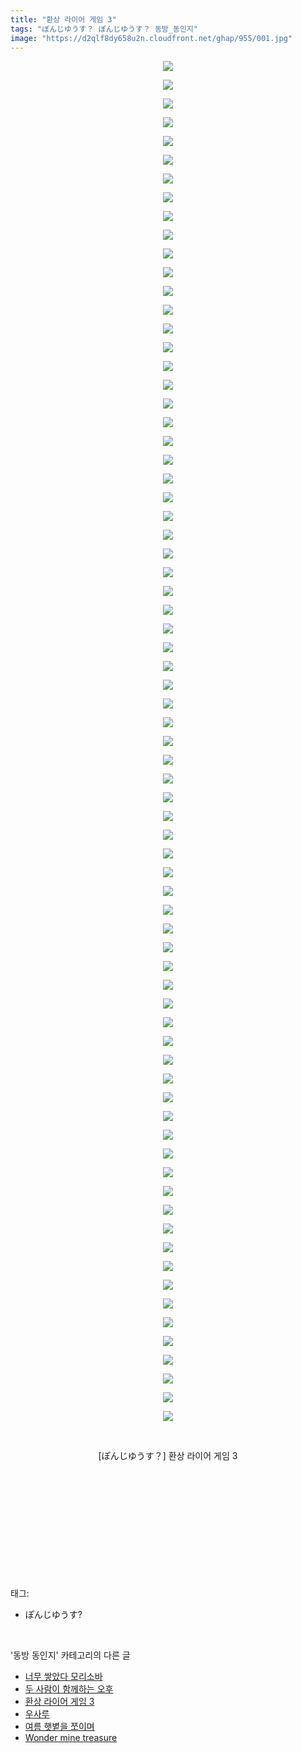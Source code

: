 ```yaml
---
title: "환상 라이어 게임 3"
tags: "ぽんじゆうす？ ぽんじゆうす？ 동방_동인지"
image: "https://d2qlf8dy658u2n.cloudfront.net/ghap/955/001.jpg"
---
```

<div class="article">
<p style="text-align: center; clear: none; float: none;"><img src="{{ site.imgserver12 }}/ghap/955/001.jpg"/></p>
<p style="text-align: center; clear: none; float: none;"><img src="{{ site.imgserver12 }}/ghap/955/002.jpg"/></p>
<p style="text-align: center; clear: none; float: none;"><img src="{{ site.imgserver12 }}/ghap/955/003.jpg"/></p>
<p style="text-align: center; clear: none; float: none;"><img src="{{ site.imgserver12 }}/ghap/955/004.jpg"/></p>
<p style="text-align: center; clear: none; float: none;"><img src="{{ site.imgserver12 }}/ghap/955/005.jpg"/></p>
<p style="text-align: center; clear: none; float: none;"><img src="{{ site.imgserver12 }}/ghap/955/006.jpg"/></p>
<p style="text-align: center; clear: none; float: none;"><img src="{{ site.imgserver12 }}/ghap/955/007.jpg"/></p>
<p style="text-align: center; clear: none; float: none;"><img src="{{ site.imgserver12 }}/ghap/955/008.jpg"/></p>
<p style="text-align: center; clear: none; float: none;"><img src="{{ site.imgserver12 }}/ghap/955/009.jpg"/></p>
<p style="text-align: center; clear: none; float: none;"><img src="{{ site.imgserver12 }}/ghap/955/010.jpg"/></p>
<p style="text-align: center; clear: none; float: none;"><img src="{{ site.imgserver12 }}/ghap/955/011.jpg"/></p>
<p style="text-align: center; clear: none; float: none;"><img src="{{ site.imgserver12 }}/ghap/955/012.jpg"/></p>
<p style="text-align: center; clear: none; float: none;"><img src="{{ site.imgserver12 }}/ghap/955/013.jpg"/></p>
<p style="text-align: center; clear: none; float: none;"><img src="{{ site.imgserver12 }}/ghap/955/014.jpg"/></p>
<p style="text-align: center; clear: none; float: none;"><img src="{{ site.imgserver12 }}/ghap/955/015.jpg"/></p>
<p style="text-align: center; clear: none; float: none;"><img src="{{ site.imgserver12 }}/ghap/955/016.jpg"/></p>
<p style="text-align: center; clear: none; float: none;"><img src="{{ site.imgserver12 }}/ghap/955/017.jpg"/></p>
<p style="text-align: center; clear: none; float: none;"><img src="{{ site.imgserver12 }}/ghap/955/018.jpg"/></p>
<p style="text-align: center; clear: none; float: none;"><img src="{{ site.imgserver12 }}/ghap/955/019.jpg"/></p>
<p style="text-align: center; clear: none; float: none;"><img src="{{ site.imgserver12 }}/ghap/955/020.jpg"/></p>
<p style="text-align: center; clear: none; float: none;"><img src="{{ site.imgserver12 }}/ghap/955/021.jpg"/></p>
<p style="text-align: center; clear: none; float: none;"><img src="{{ site.imgserver12 }}/ghap/955/022.jpg"/></p>
<p style="text-align: center; clear: none; float: none;"><img src="{{ site.imgserver12 }}/ghap/955/023.jpg"/></p>
<p style="text-align: center; clear: none; float: none;"><img src="{{ site.imgserver12 }}/ghap/955/024.jpg"/></p>
<p style="text-align: center; clear: none; float: none;"><img src="{{ site.imgserver12 }}/ghap/955/025.jpg"/></p>
<p style="text-align: center; clear: none; float: none;"><img src="{{ site.imgserver12 }}/ghap/955/026.jpg"/></p>
<p style="text-align: center; clear: none; float: none;"><img src="{{ site.imgserver12 }}/ghap/955/027.jpg"/></p>
<p style="text-align: center; clear: none; float: none;"><img src="{{ site.imgserver12 }}/ghap/955/028.jpg"/></p>
<p style="text-align: center; clear: none; float: none;"><img src="{{ site.imgserver12 }}/ghap/955/029.jpg"/></p>
<p style="text-align: center; clear: none; float: none;"><img src="{{ site.imgserver12 }}/ghap/955/030.jpg"/></p>
<p style="text-align: center; clear: none; float: none;"><img src="{{ site.imgserver12 }}/ghap/955/031.jpg"/></p>
<p style="text-align: center; clear: none; float: none;"><img src="{{ site.imgserver12 }}/ghap/955/032.jpg"/></p>
<p style="text-align: center; clear: none; float: none;"><img src="{{ site.imgserver12 }}/ghap/955/033.jpg"/></p>
<p style="text-align: center; clear: none; float: none;"><img src="{{ site.imgserver12 }}/ghap/955/034.jpg"/></p>
<p style="text-align: center; clear: none; float: none;"><img src="{{ site.imgserver12 }}/ghap/955/035.jpg"/></p>
<p style="text-align: center; clear: none; float: none;"><img src="{{ site.imgserver12 }}/ghap/955/036.jpg"/></p>
<p style="text-align: center; clear: none; float: none;"><img src="{{ site.imgserver12 }}/ghap/955/037.jpg"/></p>
<p style="text-align: center; clear: none; float: none;"><img src="{{ site.imgserver12 }}/ghap/955/038.jpg"/></p>
<p style="text-align: center; clear: none; float: none;"><img src="{{ site.imgserver12 }}/ghap/955/039.jpg"/></p>
<p style="text-align: center; clear: none; float: none;"><img src="{{ site.imgserver12 }}/ghap/955/040.jpg"/></p>
<p style="text-align: center; clear: none; float: none;"><img src="{{ site.imgserver12 }}/ghap/955/041.jpg"/></p>
<p style="text-align: center; clear: none; float: none;"><img src="{{ site.imgserver12 }}/ghap/955/042.jpg"/></p>
<p style="text-align: center; clear: none; float: none;"><img src="{{ site.imgserver12 }}/ghap/955/043.jpg"/></p>
<p style="text-align: center; clear: none; float: none;"><img src="{{ site.imgserver12 }}/ghap/955/044.jpg"/></p>
<p style="text-align: center; clear: none; float: none;"><img src="{{ site.imgserver12 }}/ghap/955/045.jpg"/></p>
<p style="text-align: center; clear: none; float: none;"><img src="{{ site.imgserver12 }}/ghap/955/046.jpg"/></p>
<p style="text-align: center; clear: none; float: none;"><img src="{{ site.imgserver12 }}/ghap/955/047.jpg"/></p>
<p style="text-align: center; clear: none; float: none;"><img src="{{ site.imgserver12 }}/ghap/955/048.jpg"/></p>
<p style="text-align: center; clear: none; float: none;"><img src="{{ site.imgserver12 }}/ghap/955/049.jpg"/></p>
<p style="text-align: center; clear: none; float: none;"><img src="{{ site.imgserver12 }}/ghap/955/050.jpg"/></p>
<p style="text-align: center; clear: none; float: none;"><img src="{{ site.imgserver12 }}/ghap/955/051.jpg"/></p>
<p style="text-align: center; clear: none; float: none;"><img src="{{ site.imgserver12 }}/ghap/955/052.jpg"/></p>
<p style="text-align: center; clear: none; float: none;"><img src="{{ site.imgserver12 }}/ghap/955/053.jpg"/></p>
<p style="text-align: center; clear: none; float: none;"><img src="{{ site.imgserver12 }}/ghap/955/054.jpg"/></p>
<p style="text-align: center; clear: none; float: none;"><img src="{{ site.imgserver12 }}/ghap/955/055.jpg"/></p>
<p style="text-align: center; clear: none; float: none;"><img src="{{ site.imgserver12 }}/ghap/955/056.jpg"/></p>
<p style="text-align: center; clear: none; float: none;"><img src="{{ site.imgserver12 }}/ghap/955/057.jpg"/></p>
<p style="text-align: center; clear: none; float: none;"><img src="{{ site.imgserver12 }}/ghap/955/058.jpg"/></p>
<p style="text-align: center; clear: none; float: none;"><img src="{{ site.imgserver12 }}/ghap/955/059.jpg"/></p>
<p style="text-align: center; clear: none; float: none;"><img src="{{ site.imgserver12 }}/ghap/955/060.jpg"/></p>
<p style="text-align: center; clear: none; float: none;"><img src="{{ site.imgserver12 }}/ghap/955/061.jpg"/></p>
<p style="text-align: center; clear: none; float: none;"><img src="{{ site.imgserver12 }}/ghap/955/062.jpg"/></p>
<p style="text-align: center; clear: none; float: none;"><img src="{{ site.imgserver12 }}/ghap/955/063.jpg"/></p>
<p style="text-align: center; clear: none; float: none;"><img src="{{ site.imgserver12 }}/ghap/955/064.jpg"/></p>
<p style="text-align: center; clear: none; float: none;"><img src="{{ site.imgserver12 }}/ghap/955/065.jpg"/></p>
<p style="text-align: center; clear: none; float: none;"><img src="{{ site.imgserver12 }}/ghap/955/066.jpg"/></p>
<p style="text-align: center; clear: none; float: none;"><img src="{{ site.imgserver12 }}/ghap/955/067.jpg"/></p>
<p style="text-align: center; clear: none; float: none;"><img src="{{ site.imgserver12 }}/ghap/955/068.jpg"/></p>
<p style="text-align: center; clear: none; float: none;"><img src="{{ site.imgserver12 }}/ghap/955/069.jpg"/></p>
<p style="text-align: center; clear: none; float: none;"><img src="{{ site.imgserver12 }}/ghap/955/070.jpg"/></p>
<p style="text-align: center; clear: none; float: none;"><img src="{{ site.imgserver12 }}/ghap/955/071.jpg"/></p>
<p style="text-align: center; clear: none; float: none;"><img src="{{ site.imgserver12 }}/ghap/955/072.jpg"/></p>
<p style="text-align: center; clear: none; float: none;"><img src="{{ site.imgserver12 }}/ghap/955/073.jpg"/></p>
<p style="text-align: center; clear: none; float: none;"><br/></p>
<p style="text-align: center; clear: none; float: none;">[ぽんじゆうす？] 환상 라이어 게임 3</p>
<p style="text-align: center; clear: none; float: none;"><br/></p>
<p style="text-align: center; clear: none; float: none;"><br/></p>
<p style="text-align: center; clear: none; float: none;"><br/></p>
<p style="text-align: center; clear: none; float: none;"><br/></p>
<p><br/></p>
</div><br/>
<div class="tagTrail">
<p>태그: </p>
<ul>
<li>ぽんじゆうす?</li>
</ul>
</div><br/>
<div class="another">
<p>'동방 동인지' 카테고리의 다른 글</p>
<ul>
<li><a href="/ghap_957">너무 쌓았다 모리소바</a></li>
<li><a href="/ghap_956">두 사람이 함께하는 오후</a></li>
<li><a href="/ghap_955">환상 라이어 게임 3</a></li>
<li><a href="/ghap_954">우사루</a></li>
<li><a href="/ghap_953">여름 햇볕을 쪼이며</a></li>
<li><a href="/ghap_951">Wonder mine treasure</a></li>
</ul>
</div><br/>
<div class="cb_module cb_fluid">
<div class="cb_wrt cb_profile">
</div><!-- commentList close -->
</div><br/>
